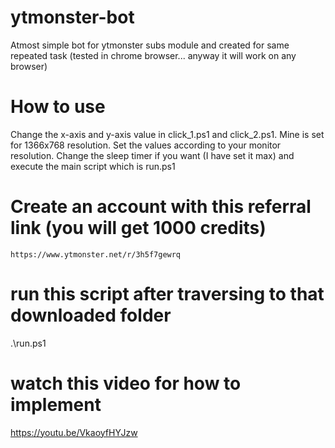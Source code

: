 # ytmonster-bot
Atmost simple bot for ytmonster subs module and created for same repeated task (tested in chrome browser... anyway it will work on any browser)

# How to use
Change the x-axis and y-axis value in click_1.ps1 and click_2.ps1.  Mine is set for 1366x768 resolution.  Set the values according to your monitor resolution.  Change the sleep timer if you want (I have set it max) and execute the main script which is run.ps1

# Create an account with this referral link (you will get 1000 credits)
`https://www.ytmonster.net/r/3h5f7gewrq`

# run this script after traversing to that downloaded folder
.\run.ps1

# watch this video for how to implement
<a>https://youtu.be/VkaoyfHYJzw</a>




